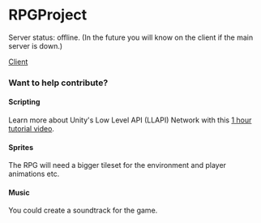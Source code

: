 # RPGProject

Server status: offline. (In the future you will know on the client if the main server is down.)

[Client](https://github.com/valkyrienyanko/RPGProject/releases)

### Want to help contribute?

#### Scripting
Learn more about Unity's Low Level API (LLAPI) Network with this [1 hour tutorial video](https://www.youtube.com/watch?v=qGkkaNkq8co). 

#### Sprites
The RPG will need a bigger tileset for the environment and player animations etc.

#### Music
You could create a soundtrack for the game.
